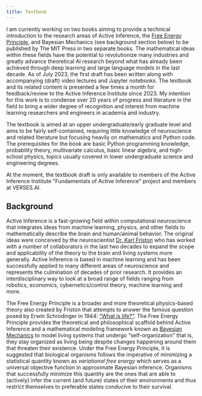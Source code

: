 ```yaml
---
title: Textbook
---
```


I am currently working on two books aiming to provide a technical introduction to the research areas of Active Inference, the [Free Energy Principle](https://en.wikipedia.org/wiki/Free_energy_principle), and Bayesian Mechanics (see background section below) to be published by The MIT Press in two separate books. The mathematical ideas within these fields have the potential to revolutionize many industries and greatly advance theoretical AI research beyond what has already been achieved through deep learning and large language models in the last decade. As of July 2023, the first draft has been written along with accompanying (draft) video lectures and Jupyter notebooks. The textbook and its related content is presented a few times a month for feedback/review to the Active Inference Institute since 2023. My intention for this work is to condense over 20 years of progress and literature in the field to bring a wider degree of recognition and interest from machine learning researchers and engineers in academia and industry.

The textbook is aimed at an upper undergraduate/early graduate level and aims to be fairly self-contained, requiring little knowledge of neuroscience and related literature but focusing heavily on mathematics and Python code. The prerequisites for the book are basic Python programming knowledge, probability theory, multivariate calculus, basic linear algebra, and high-school physics, topics usually covered in lower undergraduate science and engineering degrees.

At the moment, the textbook draft is only available to members of the Active Inference Institute "Fundamentals of Active Inference" project and members at VERSES.AI. 

## Background

Active Inference is a fast-growing field within computational neuroscience that integrates ideas from machine learning, physics, and other fields to mathematically describe the brain and human/animal behavior. The original ideas were conceived by the neuroscientist [Dr. Karl Friston](https://www.fil.ion.ucl.ac.uk/~karl/) who has worked with a number of collaborators in the last two decades to expand the scope and applicability of the theory to the brain and living systems more generally. Active Inference is based in machine learning and has been successfully applied to many different areas of neuroscience and represents the culmination of decades of prior research. It provides an interdisciplinary way to look at a broad range of fields ranging from robotics, economics, cybernetics/control theory, machine learning and more.

The Free Energy Principle is a broader and more theoretical physics-based theory also created by Friston that attempts to answer the famous question posed by Erwin Schrodinger in 1944: ["What is life?"](https://en.wikipedia.org/wiki/What_Is_Life%3F). The Free Energy Principle provides the theoretical and philosophical scaffold behind Active Inference and a mathematical modeling framework known as [Bayesian Mechanics](https://royalsocietypublishing.org/doi/full/10.1098/rsfs.2022.0029) to model living systems that undergo “self-organization” that is, they stay organized as living being despite changes happening around them that threaten their existence. Under the Free Energy Principle, it is suggested that biological organisms follows the imperative of minimizing a statistical quantity known as *variational free energy* which serves as a universal objective function in approximate Bayesian inference. Organisms that successfully minimize this quantity are the ones that are able to (actively) infer the current (and future) states of their environments and thus restrict themselves to preferable states conducive to their survival.

<!-- ## Textbook preview

If you would like to preview chapters from the textbook you can access them from the table below.

| Part                                      |Chapter                                                                                  | Preview (PDF) |
|-------------------------------------------|---------------------------------------------------------------------------------------- |---------------|
| Part I. Fundamentals                      | Introduction                                                                            |               |
| Part I. Fundamentals                      | 1. The Hypothesis-Testing Brain                                                         |               |
| Part I. Fundamentals                      | 2. Hidden State Estimation                                                              |               |       
| Part I. Fundamentals                      | 3. Combining Learning and Inference                                                     |               |
| Part I. Fundamentals                      | 4. Variational Bayesian Inference                                                       |               | 
| Part I. Fundamentals                      | 5. Predictive Coding                                                                    |               |
| Part II. Active Inference Core (Low Road) | 6. Generalized filtering for perception                                                 |               |
| Part II. Active Inference Core (Low Road) | 7. Active generalized filtering                                                         |               |
| Part II. Active Inference Core (Low Road) | 8. Learning, attention, and hierarchical generalized filtering                          |               |
| Part II. Active Inference Core (Low Road) | 9. Active inference in partially observable Markov decision processes                   |               |
| Part II. Active Inference Core (Low Road) | 10. Learning and hierarchical models for partially observable Markov decision processes |               |
| Part III. Bayesian Mechanics (High Road)  |                                                                                         |               | -->